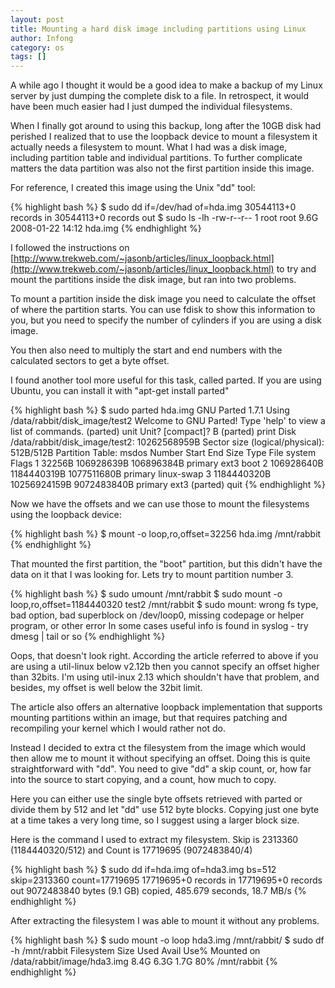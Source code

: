 ```yaml
---
layout: post
title: Mounting a hard disk image including partitions using Linux
author: Infong
category: os
tags: []
---
```


A while ago I thought it would be a good idea to make a backup of my Linux server by just dumping the complete disk to a file. In retrospect, it would have been much easier had I just dumped the individual filesystems.

When I finally got around to using this backup, long after the 10GB disk had perished I realized that to use the loopback device to mount a filesystem it actually needs a filesystem to mount. What I had was a disk image, including partition table and individual partitions. To further complicate matters the data partition was also not the first partition inside this image.

For reference, I created this image using the Unix "dd" tool:

{% highlight bash %}
$ sudo dd if=/dev/had of=hda.img
30544113+0 records in
30544113+0 records out
$ sudo ls -lh
-rw-r--r-- 1 root    root  9.6G 2008-01-22 14:12 hda.img
{% endhighlight %}

I followed the instructions on [http://www.trekweb.com/~jasonb/articles/linux_loopback.html](http://www.trekweb.com/~jasonb/articles/linux_loopback.html) to try and mount the partitions inside the disk image, but ran into two problems.

To mount a partition inside the disk image you need to calculate the offset of where the partition starts. You can use fdisk to show this information to you, but you need to specify the number of cylinders if you are using a disk image.

You then also need to multiply the start and end numbers with the calculated sectors to get a byte offset.

I found another tool more useful for this task, called parted. If you are using Ubuntu, you can install it with "apt-get install parted"

{% highlight bash %}
$ sudo parted hda.img
GNU Parted 1.7.1
Using /data/rabbit/disk_image/test2
Welcome to GNU Parted! Type 'help' to view a list of commands.
(parted) unit
Unit?  [compact]? B
(parted) print
Disk /data/rabbit/disk_image/test2: 10262568959B
Sector size (logical/physical): 512B/512B
Partition Table: msdos
Number  Start        End           Size         Type     File system  Flags
1      32256B       106928639B    106896384B   primary  ext3         boot
2      106928640B   1184440319B   1077511680B  primary  linux-swap
3      1184440320B  10256924159B  9072483840B  primary  ext3
(parted) quit
{% endhighlight %}

Now we have the offsets and we can use those to mount the filesystems using the loopback device:

{% highlight bash %}
$ mount -o loop,ro,offset=32256 hda.img /mnt/rabbit
{% endhighlight %}

That mounted the first partition, the "boot" partition, but this didn't have the data on it that I was looking for. Lets try to mount partition number 3.

{% highlight bash %}
$ sudo umount /mnt/rabbit
$ sudo mount -o loop,ro,offset=1184440320 test2 /mnt/rabbit
$ sudo mount: wrong fs type, bad option, bad superblock on /dev/loop0,
missing codepage or helper program, or other error In some cases useful info is found in syslog - try dmesg | tail  or so
{% endhighlight %}

Oops, that doesn't look right. According the article referred to above if you are using a util-linux below v2.12b then you cannot specify an offset higher than 32bits. I'm using util-inux 2.13 which shouldn't have that problem, and besides, my offset is well below the 32bit limit.

The article also offers an alternative loopback implementation that supports mounting partitions within an image, but that requires patching and recompiling your kernel which I would rather not do.

Instead I decided to extra ct the filesystem from the image which would then allow me to mount it without specifying an offset.
Doing this is quite straightforward with "dd". You need to give "dd" a skip count, or, how far into the source to start copying, and a count, how much to copy.

Here you can either use the single byte offsets retrieved with parted or divide them by 512 and let "dd" use 512 byte blocks. Copying just one byte at a time takes a very long time, so I suggest using a larger block size.

Here is the command I used to extract my filesystem. Skip is 2313360 (1184440320/512) and Count is 17719695 (9072483840/4)

{% highlight bash %}
$ sudo dd if=hda.img of=hda3.img bs=512 skip=2313360 count=17719695
17719695+0 records in
17719695+0 records out
9072483840 bytes (9.1 GB) copied, 485.679 seconds, 18.7 MB/s
{% endhighlight %}

After extracting the filesystem I was able to mount it without any problems.

{% highlight bash %}
$ sudo mount -o loop hda3.img /mnt/rabbit/
$ sudo df -h /mnt/rabbit
Filesystem            Size  Used Avail Use% Mounted on
/data/rabbit/image/hda3.img
8.4G  6.3G  1.7G  80% /mnt/rabbit
{% endhighlight %}

